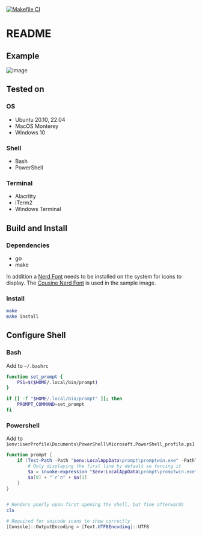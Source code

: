 [![Makefile CI](https://github.com/gwendolyngoetz/prompt/actions/workflows/makefile.yml/badge.svg?branch=master)](https://github.com/gwendolyngoetz/prompt/actions/workflows/makefile.yml)

# README

## Example

![image](https://user-images.githubusercontent.com/195162/169644884-2200e447-7510-44c1-8106-6faa3f35dfe8.png)

## Tested on

### OS
* Ubuntu 20.10, 22.04
* MacOS Monterey
* Windows 10

### Shell
* Bash
* PowerShell

### Terminal
* Alacritty
* iTerm2
* Windows Terminal

## Build and Install

### Dependencies

* go
* make

In addition a [Nerd Font](https://www.nerdfonts.com) needs to be installed on the system for icons to display. The [Cousine Nerd Font](https://www.programmingfonts.org/#cousine) is used in the sample image.

### Install
```bash
make
make install
```

## Configure Shell

### Bash
Add to `~/.bashrc`

```bash
function set_prompt {
    PS1=$($HOME/.local/bin/prompt)
}

if [[ -f "$HOME/.local/bin/prompt" ]]; then
    PROMPT_COMMAND=set_prompt
fi
```

### Powershell
Add to `$env:UserProfile\Documents\PowerShell\Microsoft.PowerShell_profile.ps1`

```powershell
function prompt {
    if (Test-Path -Path "$env:LocalAppData\prompt\promptwin.exe" -PathType Leaf) {
        # Only displaying the first line by default so forcing it
        $a = invoke-expression "$env:LocalAppData\prompt\promptwin.exe"
        $a[0] + "`r`n" + $a[1]
    }
}


# Renders poorly upon first opening the shell, but fine afterwards
cls

# Required for unicode icons to show correctly
[Console]::OutputEncoding = [Text.UTF8Encoding]::UTF8

```
